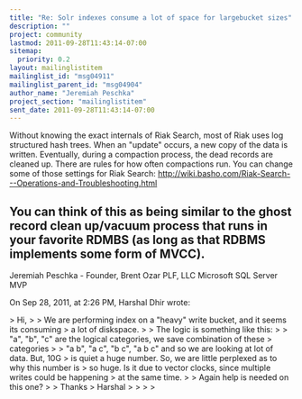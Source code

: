 ```yaml
---
title: "Re: Solr indexes consume a lot of space for largebucket sizes"
description: ""
project: community
lastmod: 2011-09-28T11:43:14-07:00
sitemap:
  priority: 0.2
layout: mailinglistitem
mailinglist_id: "msg04911"
mailinglist_parent_id: "msg04904"
author_name: "Jeremiah Peschka"
project_section: "mailinglistitem"
sent_date: 2011-09-28T11:43:14-07:00
---
```



Without knowing the exact internals of Riak Search, most of Riak uses log 
structured hash trees. When an "update" occurs, a new copy of the data is 
written. Eventually, during a compaction process, the dead records are cleaned 
up. There are rules for how often compactions run. You can change some of those 
settings for Riak Search: 
http://wiki.basho.com/Riak-Search---Operations-and-Troubleshooting.html

You can think of this as being similar to the ghost record clean up/vacuum 
process that runs in your favorite RDMBS (as long as that RDBMS implements some 
form of MVCC).
---
Jeremiah Peschka - Founder, Brent Ozar PLF, LLC
Microsoft SQL Server MVP

On Sep 28, 2011, at 2:26 PM, Harshal Dhir wrote:

&gt; Hi,
&gt; 
&gt; We are performing index on a "heavy" write bucket, and it seems its consuming 
&gt; a lot of diskspace. 
&gt; 
&gt; The logic is something like this:
&gt; 
&gt; "a", "b", "c" are the logical categories, we save combination of these 
&gt; categories 
&gt; 
&gt; "a b", "a c", "b c", "a b c" and so we are looking at lot of data. But, 10G 
&gt; is quiet a huge number. So, we are little perplexed as to why this number is 
&gt; so huge. Is it due to vector clocks, since multiple writes could be happening 
&gt; at the same time.
&gt; 
&gt; Again help is needed on this one?
&gt; 
&gt; Thanks
&gt; Harshal
&gt; 
&gt; 
&gt; 
&gt; 
